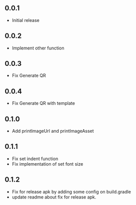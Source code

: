 ## 0.0.1

* Initial release

## 0.0.2

* Implement other function

## 0.0.3

* Fix Generate QR

## 0.0.4

* Fix Generate QR with template

## 0.1.0

* Add printImageUrl and printImageAsset

## 0.1.1

* Fix set indent function
* Fix implementation of set font size

## 0.1.2

* Fix for release apk by adding some config on build.gradle
* update readme about fix for release apk.